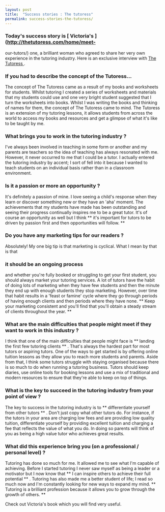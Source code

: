 ```yaml
---
layout: post
title:  "Success stories : The tutoress"
permalink: success-stories-the-tutoress/
---
```

### Today's success story is [ Victoria's ](http://thetutoress.com/home/meet-
our-tutors/) one, a brilliant woman who agreed to share her very own
experience in the tutoring industry. Here is an exclusive interview with [ The
Tutoress ](http://thetutoress.com/) .

### If you had to describe the concept of the Tutoress...

The concept of The Tutoress came as a result of my books and worksheets for
students. Whilst tutoring I created a series of worksheets and materials that
my students could use and one very bright student suggested that I turn the
worksheets into books. Whilst I was writing the books and thinking of names
for them, the concept of The Tutoress came to mind. The Tutoress is an
extension of my tutoring lessons, it allows students from across the world to
access my books and resources and get a glimpse of what it's like to be taught
by me.

### What brings you to work in the tutoring industry ?

I've always been involved in teaching in some form or another and my parents
are teachers so the idea of teaching has always resonated with me. However, it
never occurred to me that I could be a tutor. I actually entered the tutoring
industry by accent; I sort of fell into it because I wanted to teach students
on an individual basis rather than in a classroom environment.

### Is it a passion or more an opportunity ?

It's definitely a passion of mine. I love seeing a child's response when they
learn or discover something new or they have an 'aha' moment. The achievements
that my students have made has been outstanding and seeing their progress
continually inspires me to be a great tutor. It's of course an opportunity as
well but I think ** it's important for tutors to be driven by passion first
and then opportunities will follow. **

### Do you have any marketing tips for our readers ?

Absolutely! My one big tip is that marketing is cyclical. What I mean by that
is that 

### it should be an ongoing process

and whether you're fully booked
or struggling to get your first student, you should always market your
tutoring services. A lot of tutors have the habit of doing lots of marketing
when they have few students and then the minute they end up with enough
students they stop marketing. However, over time that habit results in a
'feast or famine' cycle where they go through periods of having enough clients
and then periods where they have none. ** Keep your marketing consistent and
you'll find that you'll obtain a steady stream of clients throughout the year.
**

### What are the main difficulties that people might meet if they want to work in this industry ?

I think that one of the main difficulties that people might face is ** landing
the first few tutoring clients ** . That's always the hardest part for most
tutors or aspiring tutors. One of the ways to get started is by offering
online tuition lessons as they allow you to reach more students and parents.
Aside from that, I think some tutors struggle with staying organised because
there is so much to do when running a tutoring business. Tutors should keep
diaries, use online tools for booking lessons and use a mix of traditional and
modern resources to ensure that they're able to keep on top of things.

### What is the key to succeed in the tutoring industry from your point of view ?

The key to success in the tutoring industry is to ** differentiate yourself
from other tutors ** . Don't just copy what other tutors do. For instance, if
the tutors in your area are charging low fees and are providing low quality
tuition, differentiate yourself by providing excellent tuition and charging a
fee that reflects the value of what you do. In doing so parents will think of
you as being a high value tutor who achieves great results.

### What did this experience bring you (on a professional / personal level) ?

Tutoring has done so much for me. It allowed me to see what I'm capable of
achieving. Before I started tutoring I never saw myself as being a leader or a
motivator but I now know that ** I can inspire others to achieve their full
potential ** . Tutoring has also made me a better student of life; I read so
much now and I'm constantly looking for new ways to expand my mind.  **
Tutoring is a brilliant profession because it allows you to grow through the
growth of others. **

Check out Victoria's book which you will find very useful.
